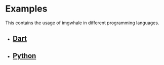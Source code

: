 # Examples

This contains the usage of imgwhale in different programming languages.

- ## [Dart](./dart.md)
- ## [Python](./python.md)
